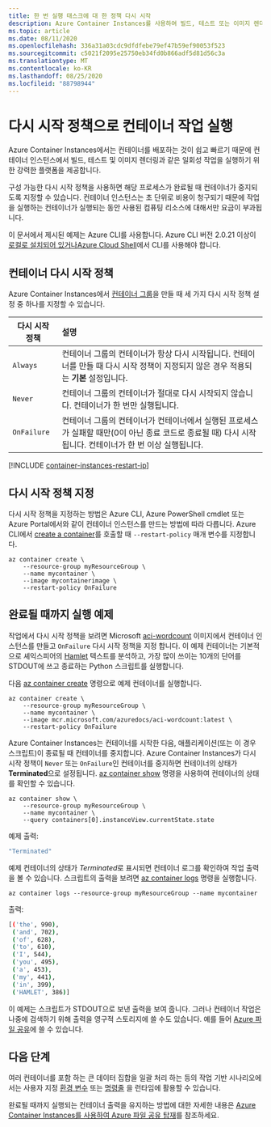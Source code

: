 ```yaml
---
title: 한 번 실행 태스크에 대 한 정책 다시 시작
description: Azure Container Instances를 사용하여 빌드, 테스트 또는 이미지 렌더링 작업에서처럼 완료될 때까지 실행되는 작업을 실행하는 방법에 대해 알아봅니다.
ms.topic: article
ms.date: 08/11/2020
ms.openlocfilehash: 336a31a03cdc9dfdfebe79ef47b59ef90053f523
ms.sourcegitcommit: c5021f2095e25750eb34fd0b866adf5d81d56c3a
ms.translationtype: MT
ms.contentlocale: ko-KR
ms.lasthandoff: 08/25/2020
ms.locfileid: "88798944"
---
```

# <a name="run-containerized-tasks-with-restart-policies"></a>다시 시작 정책으로 컨테이너 작업 실행

Azure Container Instances에서는 컨테이너를 배포하는 것이 쉽고 빠르기 때문에 컨테이너 인스턴스에서 빌드, 테스트 및 이미지 렌더링과 같은 일회성 작업을 실행하기 위한 강력한 플랫폼을 제공합니다.

구성 가능한 다시 시작 정책을 사용하면 해당 프로세스가 완료될 때 컨테이너가 중지되도록 지정할 수 있습니다. 컨테이너 인스턴스는 초 단위로 비용이 청구되기 때문에 작업을 실행하는 컨테이너가 실행되는 동안 사용된 컴퓨팅 리소스에 대해서만 요금이 부과됩니다.

이 문서에서 제시된 예제는 Azure CLI를 사용합니다. Azure CLI 버전 2.0.21 이상이 [로컬로 설치되어 있거나][azure-cli-install][Azure Cloud Shell](../cloud-shell/overview.md)에서 CLI를 사용해야 합니다.

## <a name="container-restart-policy"></a>컨테이너 다시 시작 정책

Azure Container Instances에서 [컨테이너 그룹](container-instances-container-groups.md)을 만들 때 세 가지 다시 시작 정책 설정 중 하나를 지정할 수 있습니다.

| 다시 시작 정책   | 설명 |
| ---------------- | :---------- |
| `Always` | 컨테이너 그룹의 컨테이너가 항상 다시 시작됩니다. 컨테이너를 만들 때 다시 시작 정책이 지정되지 않은 경우 적용되는 **기본** 설정입니다. |
| `Never` | 컨테이너 그룹의 컨테이너가 절대로 다시 시작되지 않습니다. 컨테이너가 한 번만 실행됩니다. |
| `OnFailure` | 컨테이너 그룹의 컨테이너가 컨테이너에서 실행된 프로세스가 실패할 때만(0이 아닌 종료 코드로 종료될 때) 다시 시작됩니다. 컨테이너가 한 번 이상 실행됩니다. |

[!INCLUDE [container-instances-restart-ip](../../includes/container-instances-restart-ip.md)]

## <a name="specify-a-restart-policy"></a>다시 시작 정책 지정

다시 시작 정책을 지정하는 방법은 Azure CLI, Azure PowerShell cmdlet 또는 Azure Portal에서와 같이 컨테이너 인스턴스를 만드는 방법에 따라 다릅니다. Azure CLI에서 [create a container][az-container-create]를 호출할 때 `--restart-policy` 매개 변수를 지정합니다.

```azurecli-interactive
az container create \
    --resource-group myResourceGroup \
    --name mycontainer \
    --image mycontainerimage \
    --restart-policy OnFailure
```

## <a name="run-to-completion-example"></a>완료될 때까지 실행 예제

작업에서 다시 시작 정책을 보려면 Microsoft [aci-wordcount][aci-wordcount-image] 이미지에서 컨테이너 인스턴스를 만들고 `OnFailure` 다시 시작 정책을 지정 합니다. 이 예제 컨테이너는 기본적으로 셰익스피어의 [Hamlet](http://shakespeare.mit.edu/hamlet/full.html) 텍스트를 분석하고, 가장 많이 쓰이는 10개의 단어를 STDOUT에 쓰고 종료하는 Python 스크립트를 실행합니다.

다음 [az container create][az-container-create] 명령으로 예제 컨테이너를 실행합니다.

```azurecli-interactive
az container create \
    --resource-group myResourceGroup \
    --name mycontainer \
    --image mcr.microsoft.com/azuredocs/aci-wordcount:latest \
    --restart-policy OnFailure
```

Azure Container Instances는 컨테이너를 시작한 다음, 애플리케이션(또는 이 경우 스크립트)이 종료될 때 컨테이너를 중지합니다. Azure Container Instances가 다시 시작 정책이 `Never` 또는 `OnFailure`인 컨테이너를 중지하면 컨테이너의 상태가 **Terminated**으로 설정됩니다. [az container show][az-container-show] 명령을 사용하여 컨테이너의 상태를 확인할 수 있습니다.

```azurecli-interactive
az container show \
    --resource-group myResourceGroup \
    --name mycontainer \
    --query containers[0].instanceView.currentState.state
```

예제 출력:

```bash
"Terminated"
```

예제 컨테이너의 상태가 *Terminated*로 표시되면 컨테이너 로그를 확인하여 작업 출력을 볼 수 있습니다. 스크립트의 출력을 보려면 [az container logs][az-container-logs] 명령을 실행합니다.

```azurecli-interactive
az container logs --resource-group myResourceGroup --name mycontainer
```

출력:

```bash
[('the', 990),
 ('and', 702),
 ('of', 628),
 ('to', 610),
 ('I', 544),
 ('you', 495),
 ('a', 453),
 ('my', 441),
 ('in', 399),
 ('HAMLET', 386)]
```

이 예제는 스크립트가 STDOUT으로 보낸 출력을 보여 줍니다. 그러나 컨테이너 작업은 나중에 검색하기 위해 출력을 영구적 스토리지에 쓸 수도 있습니다. 예를 들어 [Azure 파일 공유](./container-instances-volume-azure-files.md)에 쓸 수 있습니다.

## <a name="next-steps"></a>다음 단계

여러 컨테이너를 포함 하는 큰 데이터 집합을 일괄 처리 하는 등의 작업 기반 시나리오에서는 사용자 지정 [환경 변수](container-instances-environment-variables.md) 또는 [명령줄](container-instances-start-command.md) 을 런타임에 활용할 수 있습니다.

완료될 때까지 실행되는 컨테이너 출력을 유지하는 방법에 대한 자세한 내용은 [Azure Container Instances를 사용하여 Azure 파일 공유 탑재](./container-instances-volume-azure-files.md)를 참조하세요.

<!-- LINKS - External -->
[aci-wordcount-image]: https://hub.docker.com/_/microsoft-azuredocs-aci-wordcount

<!-- LINKS - Internal -->
[az-container-create]: /cli/azure/container?view=azure-cli-latest#az-container-create
[az-container-logs]: /cli/azure/container?view=azure-cli-latest#az-container-logs
[az-container-show]: /cli/azure/container?view=azure-cli-latest#az-container-show
[azure-cli-install]: /cli/azure/install-azure-cli
